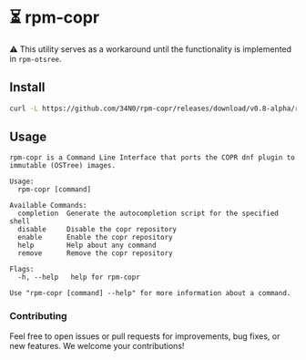 #  ⏳ rpm-copr

⚠️ This utility serves as a workaround until the functionality is implemented in ```rpm-otsree```.

## Install

```bash
curl -L https://github.com/34N0/rpm-copr/releases/download/v0.8-alpha/rpm-copr-v0.8-alpha-linux-amd64.tar.gz | sudo tar zx -C /usr/local/bin
```

## Usage
```
rpm-copr is a Command Line Interface that ports the COPR dnf plugin to immutable (OSTree) images.

Usage:
  rpm-copr [command]

Available Commands:
  completion  Generate the autocompletion script for the specified shell
  disable     Disable the copr repository
  enable      Enable the copr repository
  help        Help about any command
  remove      Remove the copr repository

Flags:
  -h, --help   help for rpm-copr

Use "rpm-copr [command] --help" for more information about a command.
```

### Contributing

Feel free to open issues or pull requests for improvements, bug fixes, or new features. We welcome your contributions!
